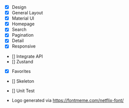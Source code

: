 - [x] Design
- [x] General Layout
- [x] Material UI
- [x] Homepage
- [x] Search
- [x] Pagination
- [x] Detail
- [x] Responsive
- [] Integrate API
- [] Zustand
- [x] Favorites
- [] Skeleton
- [] Unit Test

- Logo generated via https://fontmeme.com/netflix-font/
